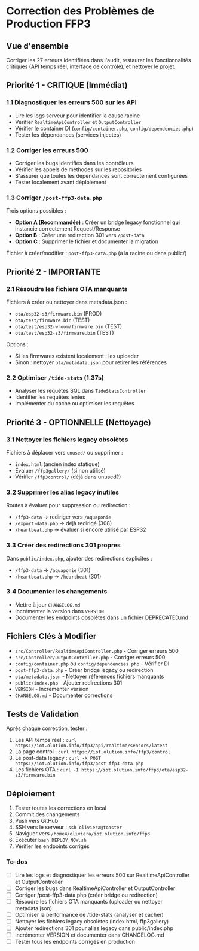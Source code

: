 <!-- cd30e83d-9764-4afb-80ab-ea8d5df49856 61f4f8c2-3352-41d1-b2b4-280dd8e42d9a -->
# Correction des Problèmes de Production FFP3

## Vue d'ensemble

Corriger les 27 erreurs identifiées dans l'audit, restaurer les fonctionnalités critiques (API temps réel, interface de contrôle), et nettoyer le projet.

## Priorité 1 - CRITIQUE (Immédiat)

### 1.1 Diagnostiquer les erreurs 500 sur les API

- Lire les logs serveur pour identifier la cause racine
- Vérifier `RealtimeApiController` et `OutputController`
- Vérifier le container DI (`config/container.php`, `config/dependencies.php`)
- Tester les dépendances (services injectés)

### 1.2 Corriger les erreurs 500

- Corriger les bugs identifiés dans les contrôleurs
- Vérifier les appels de méthodes sur les repositories
- S'assurer que toutes les dépendances sont correctement configurées
- Tester localement avant déploiement

### 1.3 Corriger `/post-ffp3-data.php`

Trois options possibles :

- **Option A (Recommandée)** : Créer un bridge legacy fonctionnel qui instancie correctement Request/Response
- **Option B** : Créer une redirection 301 vers `/post-data`
- **Option C** : Supprimer le fichier et documenter la migration

Fichier à créer/modifier : `post-ffp3-data.php` (à la racine ou dans public/)

## Priorité 2 - IMPORTANTE

### 2.1 Résoudre les fichiers OTA manquants

Fichiers à créer ou nettoyer dans metadata.json :

- `ota/esp32-s3/firmware.bin` (PROD)
- `ota/test/firmware.bin` (TEST)
- `ota/test/esp32-wroom/firmware.bin` (TEST)
- `ota/test/esp32-s3/firmware.bin` (TEST)

Options :

- Si les firmwares existent localement : les uploader
- Sinon : nettoyer `ota/metadata.json` pour retirer les références

### 2.2 Optimiser `/tide-stats` (1.37s)

- Analyser les requêtes SQL dans `TideStatsController`
- Identifier les requêtes lentes
- Implémenter du cache ou optimiser les requêtes

## Priorité 3 - OPTIONNELLE (Nettoyage)

### 3.1 Nettoyer les fichiers legacy obsolètes

Fichiers à déplacer vers `unused/` ou supprimer :

- `index.html` (ancien index statique)
- Évaluer `/ffp3gallery/` (si non utilisé)
- Vérifier `/ffp3control/` (déjà dans unused?)

### 3.2 Supprimer les alias legacy inutiles

Routes à évaluer pour suppression ou redirection :

- `/ffp3-data` → rediriger vers `/aquaponie`
- `/export-data.php` → déjà redirigé (308)
- `/heartbeat.php` → évaluer si encore utilisé par ESP32

### 3.3 Créer des redirections 301 propres

Dans `public/index.php`, ajouter des redirections explicites :

- `/ffp3-data` → `/aquaponie` (301)
- `/heartbeat.php` → `/heartbeat` (301)

### 3.4 Documenter les changements

- Mettre à jour `CHANGELOG.md`
- Incrémenter la version dans `VERSION`
- Documenter les endpoints obsolètes dans un fichier DEPRECATED.md

## Fichiers Clés à Modifier

- `src/Controller/RealtimeApiController.php` - Corriger erreurs 500
- `src/Controller/OutputController.php` - Corriger erreurs 500
- `config/container.php` ou `config/dependencies.php` - Vérifier DI
- `post-ffp3-data.php` - Créer bridge legacy ou redirection
- `ota/metadata.json` - Nettoyer références fichiers manquants
- `public/index.php` - Ajouter redirections 301
- `VERSION` - Incrémenter version
- `CHANGELOG.md` - Documenter corrections

## Tests de Validation

Après chaque correction, tester :

1. Les API temps réel : `curl https://iot.olution.info/ffp3/api/realtime/sensors/latest`
2. La page control : `curl https://iot.olution.info/ffp3/control`
3. Le post-data legacy : `curl -X POST https://iot.olution.info/ffp3/post-ffp3-data.php`
4. Les fichiers OTA : `curl -I https://iot.olution.info/ffp3/ota/esp32-s3/firmware.bin`

## Déploiement

1. Tester toutes les corrections en local
2. Commit des changements
3. Push vers GitHub
4. SSH vers le serveur : `ssh oliviera@toaster`
5. Naviguer vers `/home4/oliviera/iot.olution.info/ffp3`
6. Exécuter `bash DEPLOY_NOW.sh`
7. Vérifier les endpoints corrigés

### To-dos

- [ ] Lire les logs et diagnostiquer les erreurs 500 sur RealtimeApiController et OutputController
- [ ] Corriger les bugs dans RealtimeApiController et OutputController
- [ ] Corriger /post-ffp3-data.php (créer bridge ou redirection)
- [ ] Résoudre les fichiers OTA manquants (uploader ou nettoyer metadata.json)
- [ ] Optimiser la performance de /tide-stats (analyser et cacher)
- [ ] Nettoyer les fichiers legacy obsolètes (index.html, ffp3gallery)
- [ ] Ajouter redirections 301 pour alias legacy dans public/index.php
- [ ] Incrémenter VERSION et documenter dans CHANGELOG.md
- [ ] Tester tous les endpoints corrigés en production